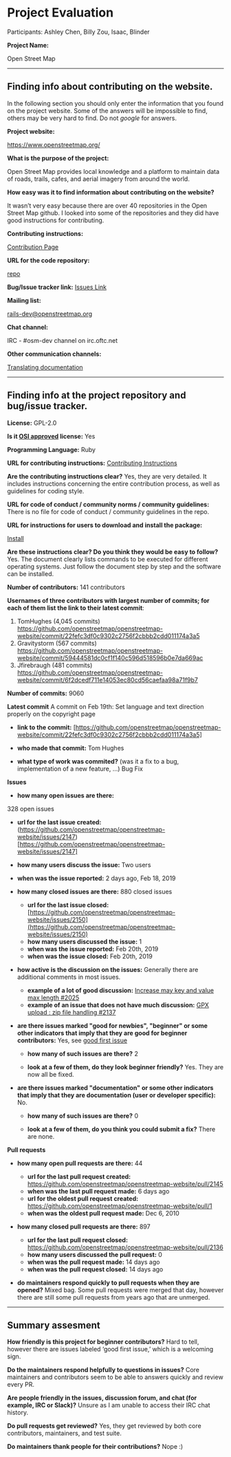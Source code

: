 # Project Evaluation 

Participants: Ashley Chen, Billy Zou, Isaac, Blinder

__Project Name:__ 

Open Street Map


---

## Finding info about contributing on the website.

In the following section you should only enter the information that you
found on the project website. Some of the answers will be impossible to find, others
may be very hard to find. Do not _google_ for answers.

__Project website:__ 

https://www.openstreetmap.org/


__What is the purpose of the project:__


Open Street Map provides local knowledge and a platform to maintain data of roads, trails, cafes, and aerial imagery from around the world.

__How easy was it to find information about contributing on the website?__


It wasn’t very easy because there are over 40 repositories in the Open Street Map github. I looked into some of the repositories and they did have good instructions for contributing.

__Contributing instructions:__

[Contribution Page](https://github.com/openstreetmap/openstreetmap-website/blob/master/CONTRIBUTING.md)

__URL for the code repository:__

[repo](https://github.com/openstreetmap/openstreetmap-website)

__Bug/Issue tracker link:__
[Issues Link](https://github.com/openstreetmap/openstreetmap-website/issues)

__Mailing list:__

[rails-dev@openstreetmap.org](rails-dev@openstreetmap.org)

__Chat channel:__

IRC - #osm-dev channel on irc.oftc.net

__Other communication channels:__


[Translating documentation](https://translatewiki.net/wiki/Translating:OpenStreetMap)

---

## Finding info at the project repository and bug/issue tracker.

__License:__ GPL-2.0

__Is it [OSI approved](https://opensource.org/licenses/alphabetical) license:__ Yes

__Programming Language:__ Ruby

__URL for contributing instructions:__ 
[Contributing Instructions](https://github.com/openstreetmap/openstreetmap-website/blob/master/CONTRIBUTING.md)

__Are the contributing instructions clear?__ 
Yes, they are very detailed. It includes instructions concerning the entire contribution process, as well as guidelines for coding style.


__URL for code of conduct / community norms / community guidelines:__
There is no file for code of conduct / community guidelines in the repo.

__URL for instructions for users to download and install the package:__

[Install](https://github.com/openstreetmap/openstreetmap-website/blob/master/INSTALL.md)

__Are these instructions clear? Do you think they would be easy to follow?__
Yes. The document clearly lists commands to be executed for different operating systems. Just follow the document step by step and the software can be installed.

__Number of contributors:__
141 contributors

__Usernames of three contributors with largest number of commits; for
each of them list the link to their latest commit__:

1. TomHughes (4,045 commits) https://github.com/openstreetmap/openstreetmap-website/commit/22fefc3df0c9302c2756f2cbbb2cdd011174a3a5
2. Gravitystorm (567 commits) https://github.com/openstreetmap/openstreetmap-website/commit/59444581dc0cf1f140c596d518596b0e7da669ac
3. Jfirebraugh (481 commits) https://github.com/openstreetmap/openstreetmap-website/commit/6f2dcedf711e14053ec80cd56caefaa98a71f9b7


__Number of commits:__ 9060

__Latest commit__ A commit on Feb 19th: Set language and text direction properly on the copyright page

- __link to the commit:__ [https://github.com/openstreetmap/openstreetmap-website/commit/22fefc3df0c9302c2756f2cbbb2cdd011174a3a5]

- __who made that commit:__ Tom Hughes

- __what type of work was commited?__ (was it a fix to a bug, implementation of a new feature, ...) 
Bug Fix

__Issues__

- __how many open issues are there:__

328 open issues

 - __url for the last issue created:__
(https://github.com/openstreetmap/openstreetmap-website/issues/2147)[https://github.com/openstreetmap/openstreetmap-website/issues/2147]

 - __how many users discuss the issue:__
Two users
    
  - __when was the issue reported:__
2 days ago, Feb 18, 2019
    
- __how many closed issues are there:__ 880 closed issues
    - __url for the last issue closed:__ [https://github.com/openstreetmap/openstreetmap-website/issues/2150](https://github.com/openstreetmap/openstreetmap-website/issues/2150)
    - __how many users discussed the issue:__ 1
    - __when was the issue reported:__ Feb 20th, 2019
    - __when was the issue closed:__ Feb 20th, 2019

- __how active is the discussion on the issues:__ Generally there are additional comments in most issues.

    - __example of a lot of good discussion:__ [Increase may key and value max length #2025](https://github.com/openstreetmap/openstreetmap-website/issues/2025)    
    - __example of an issue that does not have much discussion:__ [GPX upload : zip file handling #2137](https://github.com/openstreetmap/openstreetmap-website/issues/2137)

- __are there issues marked "good for newbies", "beginner" or some other indicators that imply that they are good for beginner contributors:__ Yes, see [good first issue](https://github.com/openstreetmap/openstreetmap-website/issues?q=is%3Aissue+is%3Aclosed+label%3A%22good+first+issue%22)

    - __how many of such issues are there?__ 2
    
    - __look at a few of them, do they look beginner friendly?__ Yes. They are now all be fixed.



- __are there issues marked "documentation" or some other indicators that imply that they are documentation (user or developer specific):__
No.

    - __how many of such issues are there?__
0
    
    - __look at a few of them, do you think you could submit a fix?__ 
There are none.



__Pull requests__

- __how many open pull requests are there:__
	44
    - __url for the last pull request created:__
    	https://github.com/openstreetmap/openstreetmap-website/pull/2145
    - __when was the last pull request made:__
	6 days ago
    - __url for the oldest pull request created:__
    	https://github.com/openstreetmap/openstreetmap-website/pull/1
    - __when was the oldest pull request made:__
	Dec 6, 2010
- __how many closed pull requests are there:__
	897
    - __url for the last pull request closed:__
   	https://github.com/openstreetmap/openstreetmap-website/pull/2136
    - __how many users discussed the pull request:__
    	0
    - __when was the pull request made:__
    	14 days ago
    - __when was the pull request closed:__
    	14 days ago

- __do maintainers respond quickly to pull requests when they are opened?__ 
Mixed bag. Some pull requests were merged that day, however there are still some pull requests from years ago that are unmerged.




---


## Summary assesment
__How friendly is this project for beginner contributors?__
Hard to tell, however there are issues labeled ‘good first issue,’ which is a welcoming sign.

__Do the maintainers respond helpfully to questions in issues?__
Core maintainers and contributors seem to be able to answers quickly and review every PR.


__Are people friendly in the issues, discussion forum, and chat (for example, IRC or Slack)?__
Unsure as I am unable to access their IRC chat history.


__Do pull requests get reviewed?__
Yes, they get reviewed by both core contributors, maintainers, and test suite.


__Do maintainers thank people for their contributions?__
Nope :)




